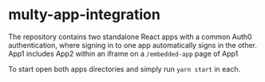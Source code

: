 # multy-app-integration

The repository contains two standalone React apps with a common Auth0 authentication, where signing in to one app automatically signs in the other.
App1 includes App2 within an iframe on a `/embedded-app` page of App1

To start open both apps directories and simply run `yarn start` in each.

